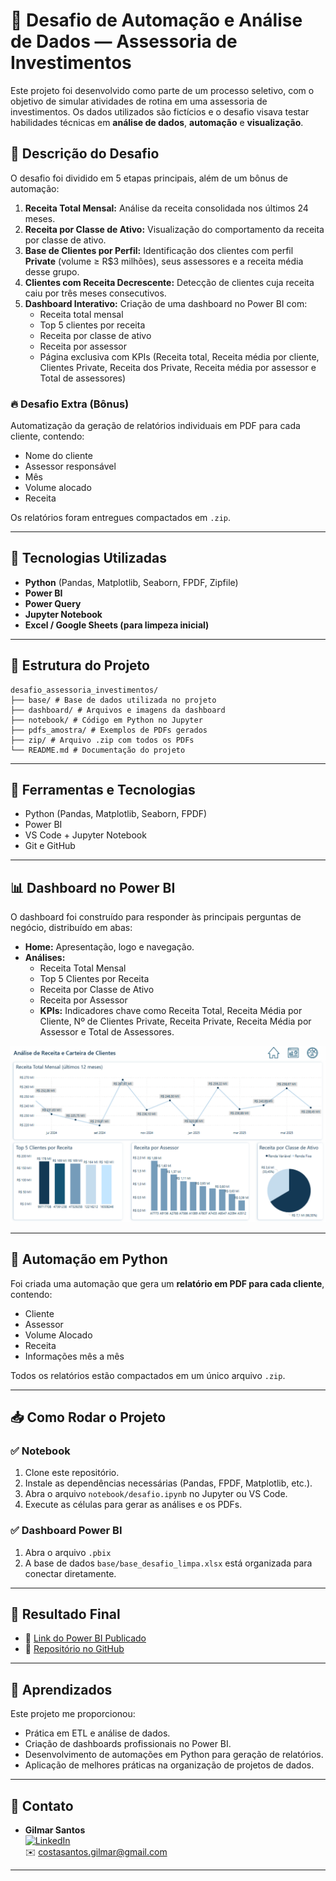 # 🏦 Desafio de Automação e Análise de Dados — Assessoria de Investimentos

Este projeto foi desenvolvido como parte de um processo seletivo, com o objetivo de simular atividades de rotina em uma assessoria de investimentos. Os dados utilizados são fictícios e o desafio visava testar habilidades técnicas em **análise de dados**, **automação** e **visualização**.

## 📑 Descrição do Desafio

O desafio foi dividido em 5 etapas principais, além de um bônus de automação:

1. **Receita Total Mensal:** Análise da receita consolidada nos últimos 24 meses.
2. **Receita por Classe de Ativo:** Visualização do comportamento da receita por classe de ativo.
3. **Base de Clientes por Perfil:** Identificação dos clientes com perfil **Private** (volume ≥ R$3 milhões), seus assessores e a receita média desse grupo.
4. **Clientes com Receita Decrescente:** Detecção de clientes cuja receita caiu por três meses consecutivos.
5. **Dashboard Interativo:** Criação de uma dashboard no Power BI com:
   - Receita total mensal
   - Top 5 clientes por receita
   - Receita por classe de ativo
   - Receita por assessor
   - Página exclusiva com KPIs (Receita total, Receita média por cliente, Clientes Private, Receita dos Private, Receita média por assessor e Total de assessores)

### 🔥 Desafio Extra (Bônus)

Automatização da geração de relatórios individuais em PDF para cada cliente, contendo:

- Nome do cliente
- Assessor responsável
- Mês
- Volume alocado
- Receita

Os relatórios foram entregues compactados em `.zip`.

---

## 🧠 Tecnologias Utilizadas

- **Python** (Pandas, Matplotlib, Seaborn, FPDF, Zipfile)
- **Power BI**
- **Power Query**
- **Jupyter Notebook**
- **Excel / Google Sheets (para limpeza inicial)**

---

## 📂 Estrutura do Projeto

```
desafio_assessoria_investimentos/
├── base/ # Base de dados utilizada no projeto
├── dashboard/ # Arquivos e imagens da dashboard
├── notebook/ # Código em Python no Jupyter
├── pdfs_amostra/ # Exemplos de PDFs gerados
├── zip/ # Arquivo .zip com todos os PDFs
└── README.md # Documentação do projeto
```


---

## 🔧 Ferramentas e Tecnologias

- Python (Pandas, Matplotlib, Seaborn, FPDF)
- Power BI
- VS Code + Jupyter Notebook
- Git e GitHub

---

## 📊 Dashboard no Power BI

O dashboard foi construído para responder às principais perguntas de negócio, distribuído em abas:

- **Home:** Apresentação, logo e navegação.
- **Análises:**  
    - Receita Total Mensal  
    - Top 5 Clientes por Receita  
    - Receita por Classe de Ativo  
    - Receita por Assessor
  - **KPIs:** Indicadores chave como Receita Total, Receita Média por Cliente, Nº de Clientes Private, Receita Private, Receita Média por Assessor e Total de Assessores.

<p align="center">
  <img src="dashboard/dashboard_ex1.png" width="700"/>
</p>

---

## 🐍 Automação em Python

Foi criada uma automação que gera um **relatório em PDF para cada cliente**, contendo:

- Cliente
- Assessor
- Volume Alocado
- Receita
- Informações mês a mês

Todos os relatórios estão compactados em um único arquivo `.zip`.

---

## 📥 Como Rodar o Projeto

### ✅ Notebook

1. Clone este repositório.
2. Instale as dependências necessárias (Pandas, FPDF, Matplotlib, etc.).
3. Abra o arquivo `notebook/desafio.ipynb` no Jupyter ou VS Code.
4. Execute as células para gerar as análises e os PDFs.

### ✅ Dashboard Power BI

1. Abra o arquivo `.pbix`
2. A base de dados `base/base_desafio_limpa.xlsx` está organizada para conectar diretamente.

---

## 🚀 Resultado Final

- 🔗 [Link do Power BI Publicado](https://app.powerbi.com/view?r=eyJrIjoiM2E4NWI5YTYtOTFjYy00ODc4LWJiYmItNDQ3ZGU0OWQxZDU5IiwidCI6ImYxZjVmZTNjLTA5MzQtNDE3Yy1hMDMzLWU0ZGExYzk2ZmNiNCJ9)
- 🔗 [Repositório no GitHub](https://github.com/gilmar-csantos/desafio_assessoria_investimentos)

---

## 🧠 Aprendizados

Este projeto me proporcionou:

- Prática em ETL e análise de dados.
- Criação de dashboards profissionais no Power BI.
- Desenvolvimento de automações em Python para geração de relatórios.
- Aplicação de melhores práticas na organização de projetos de dados.

---

## 🤝 Contato

- **Gilmar Santos**  
[![LinkedIn](https://img.shields.io/badge/LinkedIn-blue?logo=linkedin)](https://www.linkedin.com/glmrsnts/)  
✉️ costasantos.gilmar@gmail.com

---
